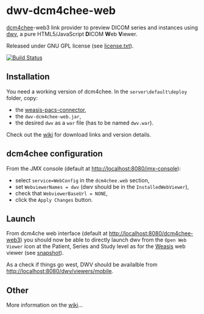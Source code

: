 dwv-dcm4chee-web
================

[dcm4chee](http://www.dcm4che.org/)-web3 link provider to preview DICOM series and instances using [dwv](https://github.com/ivmartel/dwv), a pure HTML5/JavaScript **D**ICOM **W**eb **V**iewer. 

Released under GNU GPL license (see [license.txt](license.txt)). 

[![Build Status](https://travis-ci.org/ivmartel/dwv-dcm4chee-web.svg?branch=master)](https://travis-ci.org/ivmartel/dwv-dcm4chee-web)

Installation
------------
You need a working version of dcm4chee. In the `server\default\deploy` folder, copy:
 * the [weasis-pacs-connector](https://github.com/nroduit/weasis-pacs-connector),
 * the `dwv-dcm4chee-web.jar`,
 * the desired `dwv` as a `war` file (has to be named `dwv.war`).

Check out the [wiki](https://github.com/ivmartel/dwv-dcm4chee-web/wiki) for download links and version details.

dcm4chee configuration
----------------------
From the JMX console (default at [http://localhost:8080/jmx-console](http://localhost:8080/jmx-console)):
 * select `service=WebConfig` in the `dcm4chee.web` section,
 * set `WebviewerNames = dwv` (dwv should be in the `InstalledWebViewer`),
 * check that `WebviewerBaseUrl = NONE`,
 * click the `Apply Changes` button.

Launch
-------
From dcm4che web interface (default at [http://localhost:8080/dcm4chee-web3](http://localhost:8080/dcm4chee-web3)) you should now be able to directly launch dwv from the `Open Web Viewer` icon at the Patient, Series and Study level as for the [Weasis](http://www.dcm4che.org/confluence/display/WEA/Installing+Weasis+in+DCM4CHEE) web viewer (see [snapshot](https://dcm4che.atlassian.net/wiki/display/WEA/Home?preview=/3670024/3670343/screen1b.png)).

As a check if things go west, DWV should be availalble from [http://localhost:8080/dwv/viewers/mobile](http://localhost:8080/dwv/viewers/mobile).

Other
------
More information on the [wiki](https://github.com/ivmartel/dwv-dcm4chee-web/wiki)...
